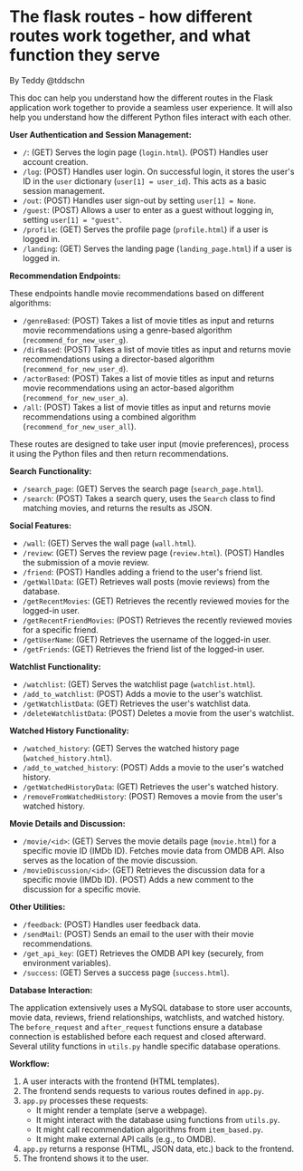 # The flask routes - how different routes work together, and what function they serve

By Teddy @tddschn

This doc can help you understand how the different routes in the Flask application work together to provide a seamless user experience. It will also help you understand how the different Python files interact with each other.

**User Authentication and Session Management:**

*   `/`: (GET) Serves the login page (`login.html`).  (POST) Handles user account creation.
*   `/log`: (POST) Handles user login.  On successful login, it stores the user's ID in the `user` dictionary (`user[1] = user_id`). This acts as a basic session management.
*   `/out`: (POST) Handles user sign-out by setting `user[1] = None`.
*   `/guest`: (POST) Allows a user to enter as a guest without logging in, setting `user[1] = "guest"`.
*   `/profile`: (GET) Serves the profile page (`profile.html`) if a user is logged in.
*   `/landing`: (GET) Serves the landing page (`landing_page.html`) if a user is logged in.

**Recommendation Endpoints:**

These endpoints handle movie recommendations based on different algorithms:

*   `/genreBased`: (POST) Takes a list of movie titles as input and returns movie recommendations using a genre-based algorithm (`recommend_for_new_user_g`).
*   `/dirBased`: (POST) Takes a list of movie titles as input and returns movie recommendations using a director-based algorithm (`recommend_for_new_user_d`).
*   `/actorBased`: (POST) Takes a list of movie titles as input and returns movie recommendations using an actor-based algorithm (`recommend_for_new_user_a`).
*   `/all`: (POST) Takes a list of movie titles as input and returns movie recommendations using a combined algorithm (`recommend_for_new_user_all`).

These routes are designed to take user input (movie preferences), process it using the Python files and then return recommendations.

**Search Functionality:**

*   `/search_page`: (GET) Serves the search page (`search_page.html`).
*   `/search`: (POST) Takes a search query, uses the `Search` class to find matching movies, and returns the results as JSON.

**Social Features:**

*   `/wall`: (GET) Serves the wall page (`wall.html`).
*   `/review`: (GET) Serves the review page (`review.html`). (POST)  Handles the submission of a movie review.
*   `/friend`: (POST) Handles adding a friend to the user's friend list.
*   `/getWallData`: (GET) Retrieves wall posts (movie reviews) from the database.
*   `/getRecentMovies`: (GET) Retrieves the recently reviewed movies for the logged-in user.
*   `/getRecentFriendMovies`: (POST) Retrieves the recently reviewed movies for a specific friend.
*   `/getUserName`: (GET) Retrieves the username of the logged-in user.
*   `/getFriends`: (GET) Retrieves the friend list of the logged-in user.

**Watchlist Functionality:**

*   `/watchlist`: (GET) Serves the watchlist page (`watchlist.html`).
*   `/add_to_watchlist`: (POST) Adds a movie to the user's watchlist.
*   `/getWatchlistData`: (GET) Retrieves the user's watchlist data.
*   `/deleteWatchlistData`: (POST) Deletes a movie from the user's watchlist.

**Watched History Functionality:**

*   `/watched_history`: (GET) Serves the watched history page (`watched_history.html`).
*   `/add_to_watched_history`: (POST) Adds a movie to the user's watched history.
*   `/getWatchedHistoryData`: (GET) Retrieves the user's watched history.
*   `/removeFromWatchedHistory`: (POST) Removes a movie from the user's watched history.

**Movie Details and Discussion:**

*   `/movie/<id>`: (GET)  Serves the movie details page (`movie.html`) for a specific movie ID (IMDb ID).  Fetches movie data from OMDB API. Also serves as the location of the movie discussion.
*   `/movieDiscussion/<id>`: (GET) Retrieves the discussion data for a specific movie (IMDb ID). (POST) Adds a new comment to the discussion for a specific movie.

**Other Utilities:**

*   `/feedback`: (POST) Handles user feedback data.
*   `/sendMail`: (POST) Sends an email to the user with their movie recommendations.
*   `/get_api_key`: (GET) Retrieves the OMDB API key (securely, from environment variables).
*   `/success`: (GET) Serves a success page (`success.html`).

**Database Interaction:**

The application extensively uses a MySQL database to store user accounts, movie data, reviews, friend relationships, watchlists, and watched history. The `before_request` and `after_request` functions ensure a database connection is established before each request and closed afterward.  Several utility functions in `utils.py` handle specific database operations.

**Workflow:**

1.  A user interacts with the frontend (HTML templates).
2.  The frontend sends requests to various routes defined in `app.py`.
3.  `app.py` processes these requests:
    *   It might render a template (serve a webpage).
    *   It might interact with the database using functions from `utils.py`.
    *   It might call recommendation algorithms from `item_based.py`.
    *   It might make external API calls (e.g., to OMDB).
4.  `app.py` returns a response (HTML, JSON data, etc.) back to the frontend.
5. The frontend shows it to the user.

